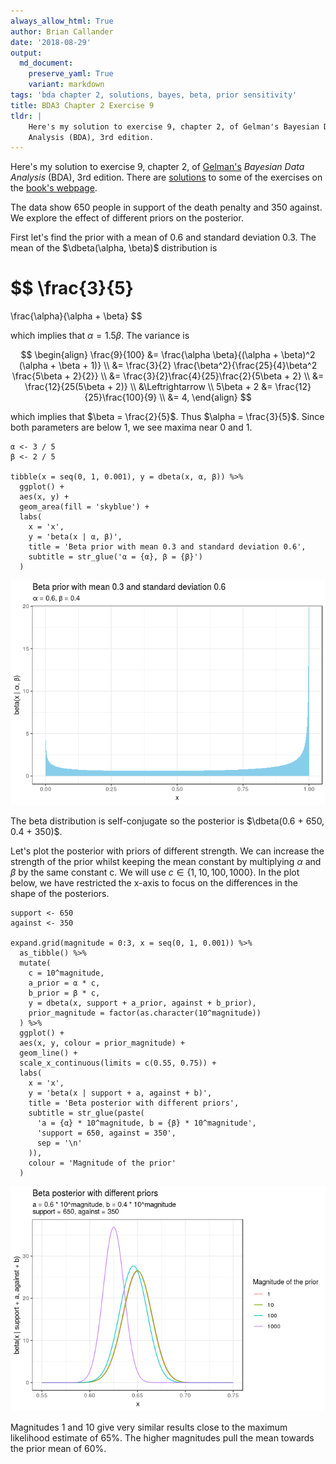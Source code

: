 ```yaml
---
always_allow_html: True
author: Brian Callander
date: '2018-08-29'
output:
  md_document:
    preserve_yaml: True
    variant: markdown
tags: 'bda chapter 2, solutions, bayes, beta, prior sensitivity'
title: BDA3 Chapter 2 Exercise 9
tldr: |
    Here's my solution to exercise 9, chapter 2, of Gelman's Bayesian Data
    Analysis (BDA), 3rd edition.
---
```


Here's my solution to exercise 9, chapter 2, of
[Gelman's](https://andrewgelman.com/) *Bayesian Data Analysis* (BDA),
3rd edition. There are
[solutions](http://www.stat.columbia.edu/~gelman/book/solutions.pdf) to
some of the exercises on the [book's
webpage](http://www.stat.columbia.edu/~gelman/book/).

<!--more-->
<div style="display:none">

$\DeclareMathOperator{\dbinomial}{binomial}  \DeclareMathOperator{\dbern}{Bernoulli}  \DeclareMathOperator{\dnorm}{normal}  \DeclareMathOperator{\dgamma}{gamma}  \DeclareMathOperator{\invlogit}{invlogit}  \DeclareMathOperator{\logit}{logit}  \DeclareMathOperator{\dbeta}{beta}$

</div>

The data show 650 people in support of the death penalty and 350
against. We explore the effect of different priors on the posterior.

First let's find the prior with a mean of 0.6 and standard deviation
0.3. The mean of the $\dbeta(\alpha, \beta)$ distribution is

$$
\frac{3}{5}
=
\frac{\alpha}{\alpha + \beta}
$$

which implies that $\alpha = 1.5 \beta$. The variance is

$$
\begin{align}
  \frac{9}{100}
  &=
  \frac{\alpha \beta}{(\alpha + \beta)^2 (\alpha + \beta  + 1)}
  \\
  &=
  \frac{3}{2} \frac{\beta^2}{\frac{25}{4}\beta^2 \frac{5\beta + 2}{2}}
  \\
  &=
  \frac{3}{2}\frac{4}{25}\frac{2}{5\beta + 2}
  \\
  &=
  \frac{12}{25(5\beta + 2)}
  \\
  &\Leftrightarrow
  \\
  5\beta + 2
  &=
  \frac{12}{25}\frac{100}{9}
  \\
  &=
  4,
\end{align}
$$

which implies that $\beta = \frac{2}{5}$. Thus $\alpha = \frac{3}{5}$.
Since both parameters are below 1, we see maxima near 0 and 1.

``` {.r}
α <- 3 / 5
β <- 2 / 5

tibble(x = seq(0, 1, 0.001), y = dbeta(x, α, β)) %>% 
  ggplot() +
  aes(x, y) +
  geom_area(fill = 'skyblue') +
  labs(
    x = 'x',
    y = 'beta(x | α, β)',
    title = 'Beta prior with mean 0.3 and standard deviation 0.6',
    subtitle = str_glue('α = {α}, β = {β}')
  )
```

![](chapter_02_exercise_09_files/figure-markdown/prior-1.png)

The beta distribution is self-conjugate so the posterior is
$\dbeta(0.6 + 650, 0.4 + 350)$.

Let's plot the posterior with priors of different strength. We can
increase the strength of the prior whilst keeping the mean constant by
multiplying $\alpha$ and $\beta$ by the same constant c. We will use
$c \in \{ 1, 10, 100, 1000\}$. In the plot below, we have restricted the
x-axis to focus on the differences in the shape of the posteriors.

``` {.r}
support <- 650
against <- 350

expand.grid(magnitude = 0:3, x = seq(0, 1, 0.001)) %>% 
  as_tibble() %>% 
  mutate(
    c = 10^magnitude,
    a_prior = α * c,
    b_prior = β * c,
    y = dbeta(x, support + a_prior, against + b_prior),
    prior_magnitude = factor(as.character(10^magnitude))
  ) %>%
  ggplot() +
  aes(x, y, colour = prior_magnitude) +
  geom_line() +
  scale_x_continuous(limits = c(0.55, 0.75)) +
  labs(
    x = 'x',
    y = 'beta(x | support + a, against + b)',
    title = 'Beta posterior with different priors',
    subtitle = str_glue(paste(
      'a = {α} * 10^magnitude, b = {β} * 10^magnitude',
      'support = 650, against = 350',
      sep = '\n'
    )),
    colour = 'Magnitude of the prior'
  )
```

![](chapter_02_exercise_09_files/figure-markdown/posterior-1.png)

Magnitudes 1 and 10 give very similar results close to the maximum
likelihood estimate of 65%. The higher magnitudes pull the mean towards
the prior mean of 60%.

